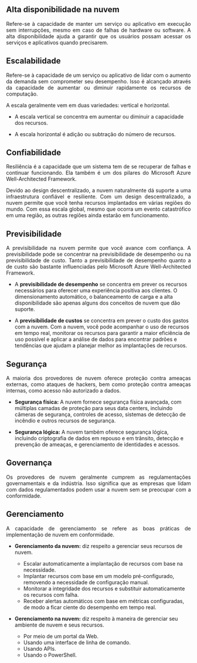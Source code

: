 ## Alta disponibilidade na nuvem
<p align="justify">Refere-se à capacidade de manter um serviço ou aplicativo em execução sem interrupções, mesmo em caso de falhas de hardware ou software. A alta disponibilidade ajuda a garantir que os usuários possam acessar os serviços e aplicativos quando precisarem.</p>

## Escalabilidade
<p align="justify">Refere-se à capacidade de um serviço ou aplicativo de lidar com o aumento da demanda sem comprometer seu desempenho. Isso é alcançado através da capacidade de aumentar ou diminuir rapidamente os recursos de computação.</p>

<p align="justify">A escala geralmente vem em duas variedades: vertical e horizontal. 

- A escala vertical se concentra em aumentar ou diminuir a capacidade dos recursos. 

- A escala horizontal é adição ou subtração do número de recursos.</p>
   
## Confiabilidade

<p align="justify">Resiliência é a capacidade que um sistema tem de se recuperar de falhas e continuar funcionando. Ela também é um dos pilares do Microsoft Azure Well-Architected Framework.</p>

<p align="justify">Devido ao design descentralizado, a nuvem naturalmente dá suporte a uma infraestrutura confiável e resiliente. Com um design descentralizado, a nuvem permite que você tenha recursos implantados em várias regiões do mundo. Com essa escala global, mesmo que ocorra um evento catastrófico em uma região, as outras regiões ainda estarão em funcionamento.</p>

## Previsibilidade

<p align="justify">A previsibilidade na nuvem permite que você avance com confiança. A previsibilidade pode se concentrar na previsibilidade de desempenho ou na previsibilidade de custo. Tanto a previsibilidade de desempenho quanto a de custo são bastante influenciadas pelo Microsoft Azure Well-Architected Framework.</p>

- A **previsibilidade de desempenho** se concentra em prever os recursos necessários para oferecer uma experiência positiva aos clientes. O dimensionamento automático, o balanceamento de carga e a alta disponibilidade são apenas alguns dos conceitos de nuvem que dão suporte.

- A **previsibilidade de custos** se concentra em prever o custo dos gastos com a nuvem. Com a nuvem, você pode acompanhar o uso de recursos em tempo real, monitorar os recursos para garantir a maior eficiência de uso possível e aplicar a análise de dados para encontrar padrões e tendências que ajudam a planejar melhor as implantações de recursos. 

## Segurança

<p align="justify">A maioria dos provedores de nuvem oferece proteção contra ameaças externas, como ataques de hackers, bem como proteção contra ameaças internas, como acesso não autorizado a dados.</p>

- **Segurança física:** A nuvem fornece segurança física avançada, com múltiplas camadas de proteção para seus data centers, incluindo câmeras de segurança, controles de acesso, sistemas de detecção de incêndio e outros recursos de segurança.

- **Segurança lógica:** A nuvem também oferece segurança lógica, incluindo criptografia de dados em repouso e em trânsito, detecção e prevenção de ameaças, e gerenciamento de identidades e acessos.

## Governança

<p align="justify">Os provedores de nuvem geralmente cumprem as regulamentações governamentais e da indústria. Isso significa que as empresas que lidam com dados regulamentados podem usar a nuvem sem se preocupar com a conformidade. 
</p>

## Gerenciamento

<p align="justify">A capacidade de gerenciamento se refere as boas práticas de implementação de nuvem em conformidade.</p>

- **Gerenciamento da nuvem:** diz respeito a gerenciar seus recursos de nuvem.
    - Escalar automaticamente a implantação de recursos com base na necessidade.
    - Implantar recursos com base em um modelo pré-configurado, removendo a necessidade de configuração manual.
    - Monitorar a integridade dos recursos e substituir automaticamente os recursos com falha.
    - Receber alertas automáticos com base em métricas configuradas, de modo a ficar ciente do desempenho em tempo real.
    
- **Gerenciamento na nuvem:** diz respeito à maneira de gerenciar seu ambiente de nuvem e seus recursos. 
    - Por meio de um portal da Web.
    - Usando uma interface de linha de comando.
    - Usando APIs.
    - Usando o PowerShell.